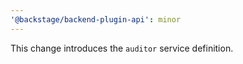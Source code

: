 ```yaml
---
'@backstage/backend-plugin-api': minor
---
```


This change introduces the `auditor` service definition.
